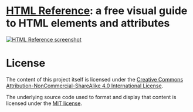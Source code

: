 # [HTML Reference](http://htmlreference.io): a free visual guide to HTML elements and attributes

[![HTML Reference screenshot](https://raw.github.com/jgthms/html-reference/master/images/html-reference-share.png)](http://htmlreference.io)

# License

The content of this project itself is licensed under the [Creative Commons Attribution-NonCommercial-ShareAlike 4.0 International License](http://creativecommons.org/licenses/by-nc-sa/4.0/).

The underlying source code used to format and display that content is licensed under the [MIT license](http://opensource.org/licenses/mit-license.php).
